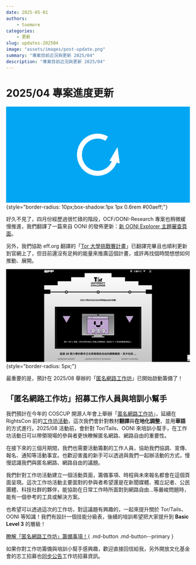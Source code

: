 ```yaml
---
date: 2025-05-01
authors:
    - toomore
categories:
    - 更新
slug: updates-202504
image: "assets/images/post-update.png"
summary: "專案目前近況與更新 2025/04"
description: "專案目前近況與更新 2025/04"
---
```

# 2025/04 專案進度更新

![2025/04 專案進度更新](./assets/images/post-update.png){style="border-radius: 10px;box-shadow:1px 1px 0.6rem #00aeff;"}

好久不見了，四月份經歷過很忙碌的階段，OCF/OONI-Research 專案也稍微緩慢推進，我們翻譯了一篇來自 OONI 的發佈更新：[新 OONI Explorer 主題審查頁面](./2025-ooni-explorer-thematic-censorship-pages.md)。

另外，我們協助 eff.org 翻譯的「[Tor 大學挑戰賽計畫](https://toruniversity.eff.org/zh-tw/)」已翻譯完畢且也順利更新到官網上了，但目前還沒有足夠的能量來推廣這個計畫，或許再找個時間想想如何推動、展開。

<!-- more -->

![EFF, Tor University](./assets/images/eff-tor-university-zh-tw.png){style="border-radius: 5px;"}

最重要的是，預計在 2025/08 舉辦的「[匿名網路工作坊](../../event-workshop-2025.md)」已開始啟動籌備了！

## 「匿名網路工作坊」招募工作人員與培訓小幫手

我們預計在今年的 COSCUP 開源人年會上舉辦「[匿名網路工作坊](../../event-workshop-2025.md)」，延續在 RightsCon 前的[工作坊活動](./rightscon25-pre-event.md)，這次我們會針對教材**翻譯**與**在地化調整**，並用**華語**的方式進行。2025/08 活動前，會針對 Tor/Tails、OONI 來培訓小幫手，在工作坊活動日可以帶領現場的參與者更快瞭解匿名網路、網路自由的重要性。

在接下來的三個月期間，我們也需要活動籌劃的工作人員，協助我們協調、宣傳、報名、通知等活動事宜。也歡迎害羞的新手可以透過與我們一起辦活動的方式，慢慢認識我們與匿名網路、網路自由的議題。

我們針對工作坊活動建立一個活動頁面，籌備事項、時程與未來報名都會在這個頁面呈現。這次工作坊活動主要面對的參與者希望還是在新聞媒體、獨立記者、公民團體、科技社群的夥伴，能協助在日常工作時所面對到網路自由...等嚴峻問題時，能有一個參考的工具或解決方案。

也希望可以透過這次的工作坊，對這議題有興趣的，一起來提升關於 Tor/Tails、OONI 等知識！我們有設計一個技能分級表，後續的培訓希望把大家提升到 **Basic Level 3** 的層級！

[瞭解「匿名網路工作坊」籌備事項！](../../event-workshop-2025.md){ .md-button .md-button--primary }

如果你對工作坊籌備與培訓小幫手感興趣，歡迎直接回信給我，另外開放文化基金會的志工招募也[同步公告](https://volunteer.ocf.tw/blog/)工作坊招募資訊。
